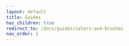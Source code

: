 ```yaml
---
layout: default
title: Guides
has_children: true
redirect_to: /docs/guides/colors-and-brushes
nav_order: 1
---
```

